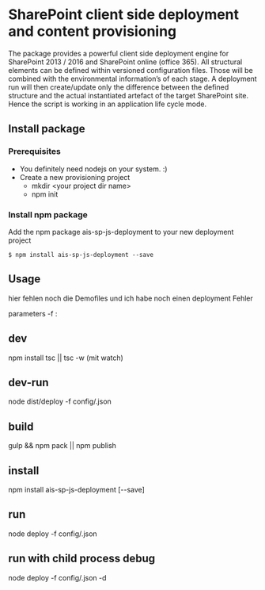 # SharePoint client side deployment and content provisioning

The package provides a powerful client side deployment engine for SharePoint 2013 / 2016 and SharePoint online (office 365). All structural elements can be defined within versioned configuration files. Those will be combined with the environmental information’s of each stage. A deployment run will then create/update only the difference between the defined structure and the actual instantiated artefact of the target SharePoint site. Hence the script is working in an application life cycle mode.

## Install package

### Prerequisites

* You definitely need nodejs on your system. :)
* Create a new provisioning project
  * mkdir \<your project dir name\>
  * npm init 

### Install npm package

Add the npm package ais-sp-js-deployment to your new deployment project
```
$ npm install ais-sp-js-deployment --save 
```

## Usage

hier fehlen noch die Demofiles und ich habe noch einen deployment Fehler



parameters
-f : <configfile>

## dev
npm install
tsc || tsc -w (mit watch)

## dev-run
node dist/deploy -f config/<config>.json

## build


gulp && npm pack || npm publish

## install
npm install ais-sp-js-deployment [--save]
 
## run
node deploy -f config/<config>.json

## run with child process debug
node deploy -f config/<config>.json -d